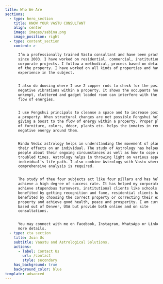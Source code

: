 ```yaml
---
title: Who We Are
sections:
  - type: hero_section
    title: KNOW YOUR VASTU CONSULTANT
    align: center
    image: images/sabina.png
    image_position: right
  - type: content_section
    content: >-

      I’m a professionally trained Vastu consultant and have been practicing
      since 2003. I have worked on residential, commercial, institutional and
      corporate projects. I follow a methodical, process based on detailed study
      of the property. I have worked on all kinds of properties and have vast
      experience in the subject.


      I also do dowsing where I use 2 copper rods to check for the positive or
      negative vibrations within a property. It shows the occupants how an
      unkempt, cluttered and gadget loaded room can interfere with the positive
      flow of energies.


      I use Fengshui principals to cleanse a space and to increase positivity in
      a property. When structural changes are not possible Fengshui helps in
      giving a boost to the flow of energy within a property. Proper placement
      of furniture, colors, décor, plants etc. helps the inmates in reducing
      negative energy around them.


      Hindu Vedic astrology helps in understanding the movement of planets and
      their effects on an individual. The study of Astrology has helped me guide
      people about their ongoing circumstances as well as how to cope with
      troubled times. Astrology helps in throwing light on various aspects of an
      individual’s life path. I also combine Astrology with Vastu where a
      comprehensive analysis is required.


      The study of thee four subjects act like four pillars and has helped me
      achieve a high degree of success rate. It has helped my corporate clients
      achieve stupendous turnovers, institutional clients like schools have
      benefited by getting recognition and fame, residential clients have
      benefited by choosing the correct property or correcting their existing
      property and achieve good health, peace and prosperity. I am currently
      based out of Denver, USA but provide both online and on site
      consultations.


      You may connect with me on Facebook, Instagram, WhatsApp or Linkedin for
      more details.
  - type: cta_section
    title: Join Us
    subtitle: Vaastu and Astrological Solutions.
    actions:
      - label: Contact Us
        url: /contact
        style: secondary
    has_background: true
    background_color: blue
template: advanced
---
```

